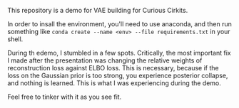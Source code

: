 This repository is a demo for VAE building for Curious Cirkits.

In order to insall the environment, you'll need to use anaconda, and then run
something like
`conda create --name <env> --file requirements.txt`
in your shell.

During th edemo, I stumbled in a few spots. Critically, the most important fix
I made after the presentation was changing the relative weights of reconstruction loss against ELBO loss. This is necessary, because if the loss on the Gaussian prior is too strong, you experience posterior collapse, and nothing is learned. This is what I was experiencing during the demo.

Feel free to tinker with it as you see fit.